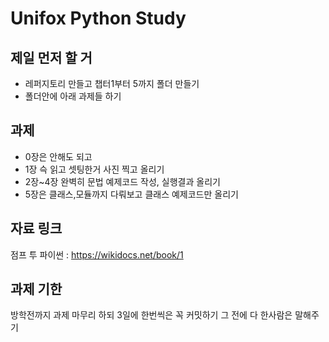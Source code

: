 Unifox Python Study
==================
제일 먼저 할 거
--------------
+ 레퍼지토리 만들고 챕터1부터 5까지 폴더 만들기
+ 폴더안에 아래 과제들 하기

과제
--------
+ 0장은 안해도 되고
+ 1장 슥 읽고 셋팅한거 사진 찍고 올리기
+ 2장~4장 완벽히 문법 예제코드 작성, 실행결과 올리기
+ 5장은 클래스,모듈까지 다뤄보고 클래스 예제코드만 올리기

자료 링크
--------
점프 투 파이썬 : https://wikidocs.net/book/1

과제 기한
------
방학전까지 과제 마무리 하되 3일에 한번씩은 꼭 커밋하기 그 전에 다 한사람은 말해주기

